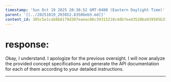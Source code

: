 ```yaml
---
timestamp: 'Sun Oct 19 2025 20:38:52 GMT-0400 (Eastern Daylight Time)'
parent: '[[../20251019_203852.83586eb5.md]]'
content_id: 305c5e1cab8b8179d307eaeac86c39315218c4db7ea43528ba939505b33ce1ff
---
```


# response:

Okay, I understand. I apologize for the previous oversight. I will now analyze the provided concept specifications and generate the API documentation for each of them according to your detailed instructions.

***
